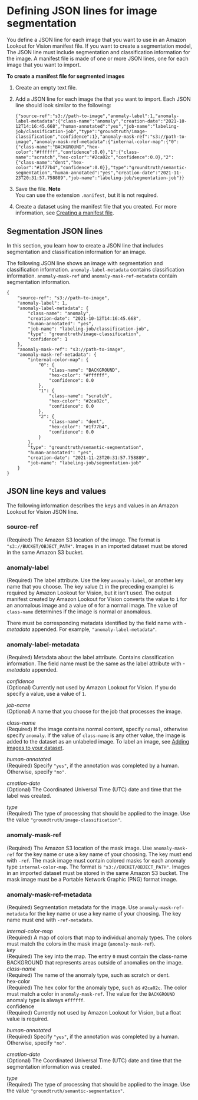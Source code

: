 # Defining JSON lines for image segmentation<a name="manifest-file-segmentation"></a>

You define a JSON line for each image that you want to use in an Amazon Lookout for Vision manifest file\. If you want to create a segmentation model, The JSON line must include segmentation and classification information for the image\.  A manifest file is made of one or more JSON lines, one for each image that you want to import\. 

**To create a manifest file for segmented images**

1. Create an empty text file\.

1. Add a JSON line for each image the that you want to import\. Each JSON line should look similar to the following:

   ```
   {"source-ref":"s3://path-to-image","anomaly-label":1,"anomaly-label-metadata":{"class-name":"anomaly","creation-date":"2021-10-12T14:16:45.668","human-annotated":"yes","job-name":"labeling-job/classification-job","type":"groundtruth/image-classification","confidence":1},"anomaly-mask-ref":"s3://path-to-image","anomaly-mask-ref-metadata":{"internal-color-map":{"0":{"class-name":"BACKGROUND","hex-color":"#ffffff","confidence":0.0},"1":{"class-name":"scratch","hex-color":"#2ca02c","confidence":0.0},"2":{"class-name":"dent","hex-color":"#1f77b4","confidence":0.0}},"type":"groundtruth/semantic-segmentation","human-annotated":"yes","creation-date":"2021-11-23T20:31:57.758889","job-name":"labeling-job/segmentation-job"}}
   ```

1. Save the file\. 
**Note**  
You can use the extension `.manifest`, but it is not required\. 

1. Create a dataset using the manifest file that you created\. For more information, see [Creating a manifest file](manifest-files.md)\. 

## Segmentation JSON lines<a name="cd-manifest-segmentation-json"></a>

In this section, you learn how to create a JSON line that includes segmentation and classification information for an image\.

The following JSON line shows an image with segmentation and classification information\. `anomaly-label-metadata` contains classification information\. `anomaly-mask-ref` and `anomaly-mask-ref-metadata` contain segmentation information\.

```
{
    "source-ref": "s3://path-to-image",
    "anomaly-label": 1,
    "anomaly-label-metadata": {
        "class-name": "anomaly",
        "creation-date": "2021-10-12T14:16:45.668",
        "human-annotated": "yes",
        "job-name": "labeling-job/classification-job",
        "type": "groundtruth/image-classification",
        "confidence": 1
    },
    "anomaly-mask-ref": "s3://path-to-image",
    "anomaly-mask-ref-metadata": {
        "internal-color-map": {
            "0": {
                "class-name": "BACKGROUND",
                "hex-color": "#ffffff",
                "confidence": 0.0
            },
            "1": {
                "class-name": "scratch",
                "hex-color": "#2ca02c",
                "confidence": 0.0
            },
            "2": {
                "class-name": "dent",
                "hex-color": "#1f77b4",
                "confidence": 0.0
            }
        },
        "type": "groundtruth/semantic-segmentation",
        "human-annotated": "yes",
        "creation-date": "2021-11-23T20:31:57.758889",
        "job-name": "labeling-job/segmentation-job"
    }
}
```

## JSON line keys and values<a name="json-line-format-segmentation"></a>

The following information describes the keys and values in an Amazon Lookout for Vision JSON line\.

### source\-ref<a name="json-line-format-segmentation-source-ref.title"></a>

\(Required\) The Amazon S3 location of the image\. The format is `"s3://BUCKET/OBJECT_PATH"`\. Images in an imported dataset must be stored in the same Amazon S3 bucket\. 

### anomaly\-label<a name="json-line-format-segmentation-anomaly-label"></a>

\(Required\) The label attribute\. Use the key `anomaly-label`, or another key name that you choose\. The key value \(`1` in the preceding example\) is required by Amazon Lookout for Vision, but it isn't used\. The output manifest created by Amazon Lookout for Vision converts the value to `1` for an anomalous image and a value of `0` for a normal image\. The value of `class-name` determines if the image is normal or anomalous\. 

There must be corresponding metadata identified by the field name with *\-metadata* appended\. For example, `"anomaly-label-metadata"`\. 

### anomaly\-label\-metadata<a name="json-line-format-segmentation-anomaly-label-metadata"></a>

\(Required\) Metadata about the label attribute\. Contains classification information\. The field name must be the same as the label attribute with *\-metadata* appended\. 

*confidence*  
\(Optional\) Currently not used by Amazon Lookout for Vision\. If you do specify a value, use a value of `1`\. 

*job\-name*  
\(Optional\) A name that you choose for the job that processes the image\. 

*class\-name*  
\(Required\) If the image contains normal content, specify `normal`, otherwise specify `anomaly`\. If the value of `class-name` is any other value, the image is added to the dataset as an unlabeled image\. To label an image, see [Adding images to your dataset](edit-dataset.md)\. 

*human\-annotated*  
\(Required\) Specify `"yes"`, if the annotation was completed by a human\. Otherwise, specify `"no"`\. 

*creation\-date*   
\(Optional\) The Coordinated Universal Time \(UTC\) date and time that the label was created\. 

*type*  
\(Required\) The type of processing that should be applied to the image\. Use the value `"groundtruth/image-classification"`\. 

### anomaly\-mask\-ref<a name="json-line-format-segmentation-anomaly-mask-ref"></a>

\(Required\) The Amazon S3 location of the mask image\. Use `anomaly-mask-ref` for the key name or use a key name of your choosing\. The key must end with `-ref`\. The mask image must contain colored masks for each anomaly type `internal-color-map`\. The format is `"s3://BUCKET/OBJECT_PATH"`\. Images in an imported dataset must be stored in the same Amazon S3 bucket\. The mask image must be a Portable Network Graphic \(PNG\) format image\.

### anomaly\-mask\-ref\-metadata<a name="json-line-format-segmentation-anomaly-mask-ref-metadata"></a>

\(Required\) Segmentation metadata for the image\. Use `anomaly-mask-ref-metadata` for the key name or use a key name of your choosing\. The key name must end with `-ref-metadata`\. 

*internal\-color\-map*  
\(Required\) A map of colors that map to individual anomaly types\. The colors must match the colors in the mask image \(`anomaly-mask-ref`\)\.    
*key*  
\(Required\) The key into the map\. The entry `0` must contain the class\-name BACKGROUND that represents areas outside of anomalies on the image\.    
*class\-name*  
\(Required\) The name of the anomaly type, such as scratch or dent\.  
hex\-color  
\(Required\) The hex color for the anomaly type, such as `#2ca02c`\. The color must match a color in `anomaly-mask-ref`\. The value for the `BACKGROUND` anomaly type is always `#ffffff`\.  
confidence  
\(Required\) Currently not used by Amazon Lookout for Vision, but a float value is required\. 

*human\-annotated*  
\(Required\) Specify `"yes"`, if the annotation was completed by a human\. Otherwise, specify `"no"`\. 

*creation\-date*   
\(Optional\) The Coordinated Universal Time \(UTC\) date and time that the segmentation information was created\. 

*type*  
\(Required\) The type of processing that should be applied to the image\. Use the value `"groundtruth/semantic-segmentation"`\. 